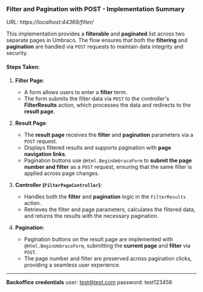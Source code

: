 ### **Filter and Pagination with POST - Implementation Summary**

*URL: https://localhost:44369/filter/*

This implementation provides a **filterable** and **paginated** list across two separate pages in Umbraco. The flow ensures that both the **filtering** and **pagination** are handled via `POST` requests to maintain data integrity and security. 

#### **Steps Taken**:

1. **Filter Page**:
   - A form allows users to enter a **filter** term.
   - The form submits the filter data via `POST` to the controller's **FilterResults** action, which processes the data and redirects to the **result page**.

2. **Result Page**:
   - The **result page** receives the **filter** and **pagination** parameters via a `POST` request.
   - Displays filtered results and supports pagination with **page navigation links**.
   - Pagination buttons use `@Html.BeginUmbracoForm` to **submit the page number and filter** as a `POST` request, ensuring that the same filter is applied across page changes.

3. **Controller (`FilterPageController`)**:
   - Handles both the **filter** and **pagination** logic in the `FilterResults` action.
   - Retrieves the filter and page parameters, calculates the filtered data, and returns the results with the necessary pagination.

4. **Pagination**:
   - Pagination buttons on the result page are implemented with `@Html.BeginUmbracoForm`, submitting the **current page** and **filter** via `POST`.
   - The page number and filter are preserved across pagination clicks, providing a seamless user experience.

------------------------------------------

**Backoffice credentials**
user: test@test.com
password: test123456